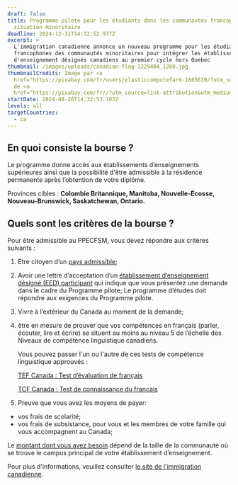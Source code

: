 ```yaml
---
draft: false
title: Programme pilote pour les étudiants dans les communautés francophones en
  situation minoritaire
deadline: 2024-12-31T14:32:52.977Z
excerpt: >
  L'immigration canadienne annonce un nouveau programme pour les étudiants
  francophones des communautés minoritaires pour intégrer les établissements
  d'enseignement désignés canadiens au premier cycle hors Quebec
thumbnail: /images/uploads/canadian-flag-1229484_1280.jpg
thumbnailCredits: Image par <a
  href="https://pixabay.com/fr/users/elasticcomputefarm-1865639/?utm_source=link-attribution&utm_medium=referral&utm_campaign=image&utm_content=1229484">ElasticComputeFarm</a>
  de <a
  href="https://pixabay.com/fr//?utm_source=link-attribution&utm_medium=referral&utm_campaign=image&utm_content=1229484">Pixabay</a>
startDate: 2024-08-26T14:32:53.103Z
levels: all
targetCountries:
  - ca
---
```

## En quoi consiste la bourse ?

Le programme donne accès aux établissements d’enseignements supérieures ainsi que la possibilité d'être admissible à la résidence permanente après l’obtention de votre diplôme.

P﻿rovinces cibles : **Colombie Britannique, Manitoba, Nouvelle-Écosse, Nouveau-Brunswick, Saskatchewan, Ontario.**

## Quels sont les critères de la bourse ?

Pour être admissible au PPECFSM, vous devez répondre aux critères suivants :

1. Etre citoyen d’un [pays admissible](https://www.canada.ca/fr/immigration-refugies-citoyennete/services/etudier-canada/permis-etudes/programme-pilote-etudiants-cfsm.html#s2);
2. Avoir une lettre d’acceptation d’un [établissement d’enseignement désigné (EED) participant](https://www.canada.ca/fr/immigration-refugies-citoyennete/services/etudier-canada/permis-etudes/programme-pilote-etudiants-cfsm.html#s3) qui indique que vous présentez une demande dans le cadre du Programme pilote; Le programme d’études doit répondre aux exigences du Programme pilote.
3. Vivre à l’extérieur du Canada au moment de la demande;
4. être en mesure de prouver que vos compétences en français (parler, écouter, lire et écrire) se situent au moins au niveau 5 de l’échelle des Niveaux de compétence linguistique canadiens.

   Vous pouvez passer l'un ou l'autre de ces tests de compétence linguistique approuvés :

   [TEF Canada : Test d’évaluation de français](https://www.lefrancaisdesaffaires.fr/tests-diplomes/test-evaluation-francais-tef/tef-canada/)

   [TCF Canada : Test de connaissance du français](https://www.france-education-international.fr/test/tcf-canada)
5. Preuve que vous avez les moyens de payer: 

* vos frais de scolarité;
* vos frais de subsistance, pour vous et les membres de votre famille qui vous accompagnent au Canada;

Le [montant dont vous avez besoin](https://www.canada.ca/fr/immigration-refugies-citoyennete/services/etudier-canada/permis-etudes/programme-pilote-etudiants-cfsm.html#s5) dépend de la taille de la communauté où se trouve le campus principal de votre établissement d’enseignement.

P﻿our plus d'informations, veuillez consulter [le site de l'immigration canadienne](https://www.canada.ca/fr/immigration-refugies-citoyennete/services/etudier-canada/permis-etudes/programme-pilote-etudiants-cfsm.html#s1).